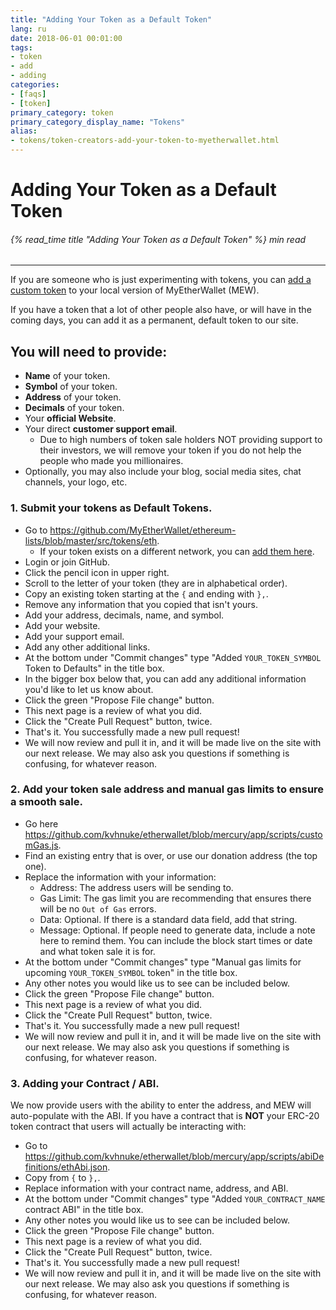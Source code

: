 ```yaml
---
title: "Adding Your Token as a Default Token"
lang: ru
date: 2018-06-01 00:01:00
tags:
- token
- add
- adding
categories:
- [faqs]
- [token]
primary_category: token
primary_category_display_name: "Tokens"
alias:
- tokens/token-creators-add-your-token-to-myetherwallet.html
---
```


# __Adding Your Token as a Default Token__
###### {% read_time title "Adding Your Token as a Default Token" %} min read
***

If you are someone who is just experimenting with tokens, you can [add a custom token][addCustom] to your local version of MyEtherWallet (MEW).

If you have a token that a lot of other people also have, or will have in the coming days, you can add it as a permanent, default token to our site. 



## __You will need to provide:__

* **Name** of your token.
* **Symbol** of your token.
* **Address** of your token.
* **Decimals** of your token.
* Your **official Website**.
* Your direct **customer support email**.
    * Due to high numbers of token sale holders NOT providing support to their investors, we will remove your token if you do not help the people who made you millionaires.
* Optionally, you may also include your blog, social media sites, chat channels, your logo, etc.



### 1. Submit your tokens as Default Tokens.
* Go to https://github.com/MyEtherWallet/ethereum-lists/blob/master/src/tokens/eth.
    * If your token exists on a different network, you can [add them here][addhere].
* Login or join GitHub.
* Click the pencil icon in upper right.
* Scroll to the letter of your token (they are in alphabetical order).
* Copy an existing token starting at the `{` and ending with `},`.
* Remove any information that you copied that isn't yours.
* Add your address, decimals, name, and symbol.
* Add your website.
* Add your support email.
* Add any other additional links.
* At the bottom under "Commit changes" type "Added `YOUR_TOKEN_SYMBOL` Token to Defaults" in the title box.
* In the bigger box below that, you can add any additional information you'd like to let us know about.
* Click the green "Propose File change" button.
* This next page is a review of what you did.
* Click the "Create Pull Request" button, twice.
* That's it. You successfully made a new pull request!
* We will now review and pull it in, and it will be made live on the site with our next release. We may also ask you questions if something is confusing, for whatever reason.



### 2. Add your token sale address and manual gas limits to ensure a smooth sale.
* Go here https://github.com/kvhnuke/etherwallet/blob/mercury/app/scripts/customGas.js.
* Find an existing entry that is over, or use our donation address (the top one).
* Replace the information with your information:
    * Address: The address users will be sending to.
    * Gas Limit: The gas limit you are recommending that ensures there will be no `Out of Gas` errors.
    * Data: Optional. If there is a standard data field, add that string.
    * Message: Optional. If people need to generate data, include a note here to remind them. You can include the block start times or date and what token sale it is for.
* At the bottom under "Commit changes" type "Manual gas limits for upcoming `YOUR_TOKEN_SYMBOL` token" in the title box.
* Any other notes you would like us to see can be included below.
* Click the green "Propose File change" button.
* This next page is a review of what you did.
* Click the "Create Pull Request" button, twice.
* That's it. You successfully made a new pull request!
* We will now review and pull it in, and it will be made live on the site with our next release. We may also ask you questions if something is confusing, for whatever reason.



### 3. Adding your Contract / ABI.
We now provide users with the ability to enter the address, and MEW will auto-populate with the ABI. If you have a contract that is **NOT** your ERC-20 token contract that users will actually be interacting with:

* Go to https://github.com/kvhnuke/etherwallet/blob/mercury/app/scripts/abiDefinitions/ethAbi.json.
* Copy from `{` to `},`.
* Replace information with your contract name, address, and ABI.
* At the bottom under "Commit changes" type "Added `YOUR_CONTRACT_NAME` contract ABI" in the title box.
* Any other notes you would like us to see can be included below.
* Click the green "Propose File change" button.
* This next page is a review of what you did.
* Click the "Create Pull Request" button, twice.
* That's it. You successfully made a new pull request! 
* We will now review and pull it in, and it will be made live on the site with our next release. We may also ask you questions if something is confusing, for whatever reason.

[addCustom]: /ru/tokens/how-to-add-custom-token/
[addhere]: https://github.com/MyEtherWallet/ethereum-lists/blob/master/src/tokens